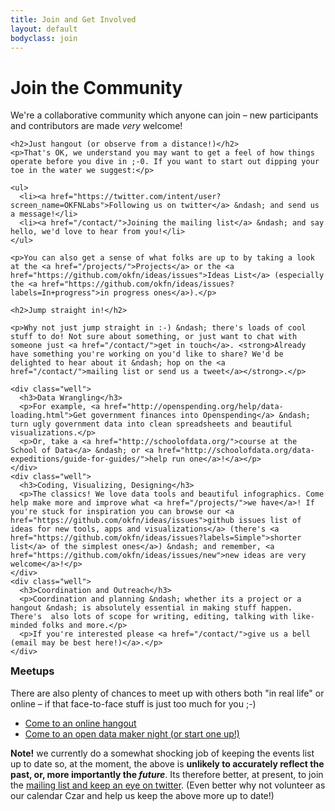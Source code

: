 ```yaml
---
title: Join and Get Involved
layout: default
bodyclass: join
---
```


<h1>Join the Community</h1>

<div class="row">
  <div class="span8">
    <p>We're a collaborative community which anyone can join &ndash; new participants and contributors are made <em>very</em> welcome!</p>
    
    <h2>Just hangout (or observe from a distance!)</h2>
    <p>That's OK, we understand you may want to get a feel of how things operate before you dive in ;-0. If you want to start out dipping your toe in the water we suggest:</p>

    <ul>
      <li><a href="https://twitter.com/intent/user?screen_name=OKFNLabs">Following us on twitter</a> &ndash; and send us a message!</li>
      <li><a href="/contact/">Joining the mailing list</a> &ndash; and say hello, we'd love to hear from you!</li>
    </ul>

    <p>You can also get a sense of what folks are up to by taking a look at the <a href="/projects/">Projects</a> or the <a href="https://github.com/okfn/ideas/issues">Ideas List</a> (especially the <a href="https://github.com/okfn/ideas/issues?labels=In+progress">in progress ones</a>).</p>

    <h2>Jump straight in!</h2>

    <p>Why not just jump straight in :-) &ndash; there's loads of cool stuff to do! Not sure about something, or just want to chat with someone just <a href="/contact/">get in touch</a>. <strong>Already have something you're working on you'd like to share? We'd be delighted to hear about it &ndash; hop on the <a href="/contact/">mailing list or send us a tweet</a></strong>.</p>

    <div class="well">
      <h3>Data Wrangling</h3>
      <p>For example, <a href="http://openspending.org/help/data-loading.html">Get government finances into Openspending</a> &ndash; turn ugly government data into clean spreadsheets and beautiful visualizations.</p>
      <p>Or, take a <a href="http://schoolofdata.org/">course at the School of Data</a> &ndash; or <a href="http://schoolofdata.org/data-expeditions/guide-for-guides/">help run one</a>!</a></p>
    </div>
    <div class="well">
      <h3>Coding, Visualizing, Designing</h3>
      <p>The classics! We love data tools and beautiful infographics. Come help make more and improve what <a href="/projects/">we have</a>! If you're stuck for inspiration you can browse our <a href="https://github.com/okfn/ideas/issues">github issues list of ideas for new tools, apps and visualizations</a> (there's <a href="https://github.com/okfn/ideas/issues?labels=Simple">shorter list</a> of the simplest ones</a>) &ndash; and remember, <a href="https://github.com/okfn/ideas/issues/new">new ideas are very welcome</a>!</p>
    </div>
    <div class="well">
      <h3>Coordination and Outreach</h3>
      <p>Coordination and planning &ndash; whether its a project or a hangout &ndash; is absolutely essential in making stuff happen. There's  also lots of scope for writing, editing, talking with like-minded folks and more.</p>
      <p>If you're interested please <a href="/contact/">give us a bell  (email may be best here!)</a>.</p>
    </div>
  </div>

  <div class="span4">
    <div class="well">
      <h3 style="margin-top: 0;">Meetups</h3>
      <p>There are also plenty of chances to meet up with others both "in real life" or online &ndash; if that face-to-face stuff is just too much for you ;-)</p>
      <ul>
        <li><a href="/events/hangouts/">Come to an online hangout</a></li>
        <li><a href="http://okfn.org/events/open-data-maker/">Come to an open data maker night (or start one up!)</a></li>
      </ul>
      <p><strong>Note!</strong> we currently do a somewhat shocking job of keeping the events list up to date so, at the moment, the above is <strong>unlikely to accurately reflect the past, or, more importantly the <em>future</em></strong>. Its therefore better, at present, to join the <a href="/contact/">mailing list and keep an eye on twitter</a>. (Even better why not volunteer as our calendar Czar and help us keep the above more up to date!)</p>
    </div>
  </div>
</div>

